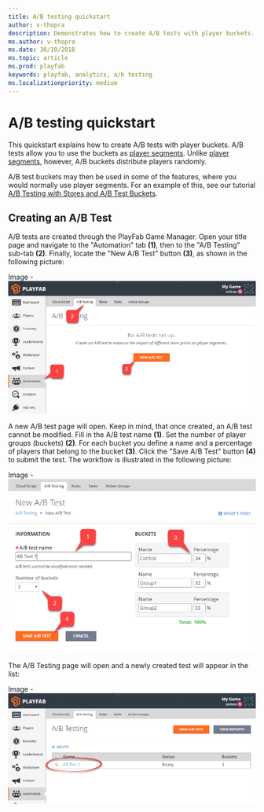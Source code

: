 ```yaml
---
title: A/B testing quickstart
author: v-thopra
description: Demonstrates how to create A/B tests with player buckets.
ms.author: v-thopra
ms.date: 30/10/2018
ms.topic: article
ms.prod: playfab
keywords: playfab, analytics, a/b testing
ms.localizationpriority: medium
---
```


# A/B testing quickstart

This quickstart explains how to create A/B tests with player buckets. A/B tests allow you to use the buckets as [player segments](../segmentation/player-segmentation.md). Unlike [player segments](../segmentation/player-segmentation.md), however, A/B buckets distribute players randomly.

A/B test buckets may then be used in some of the features, where you would normally use player segments. For an example of this, see our tutorial [A/B Testing with Stores and A/B Test Buckets](ab-testing-with-stores-and-test-buckets.md).

## Creating an A/B Test

A/B tests are created through the PlayFab Game Manager. Open your title page and navigate to the "Automation" tab **(1)**, then to the "A/B Testing" sub-tab **(2)**. Finally, locate the "New A/B Test" button **(3)**, as shown in the following picture:

Image - ![Game Manager - Automation - A/B Testing - Open New A/B Test](media/tutorials/game-manager-automation-ab-testing-open-new-ab-test.png)  

A new A/B test page will open. Keep in mind, that once created, an A/B test cannot be modified. Fill in the A/B test name **(1)**. Set the number of player groups (buckets) **(2)**. For each bucket you define a name and a percentage of players that belong to the bucket **(3)**. Click the "Save A/B Test" button **(4)** to submit the test. The workflow is illustrated in the following picture:

Image - ![Game Manager - Automation - A/B Testing - New A/B Test](media/tutorials/game-manager-automation-ab-testing-new-ab-test.png)  

The A/B Testing page will open and a newly created test will appear in the list:

Image - ![Game Manager - Automation - A/B Testing - List A/B Tests](media/tutorials/game-manager-automation-ab-testing-list-ab-tests.png)  
